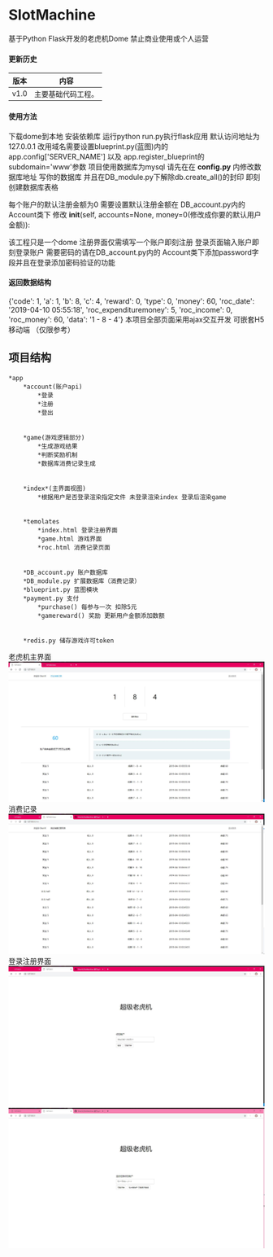 # SlotMachine
基于Python Flask开发的老虎机Dome 禁止商业使用或个人运营

#### 更新历史
|版本|内容|
|--|--|
|v1.0 |主要基础代码工程。|

#### 使用方法
下载dome到本地 安装依赖库 运行python run.py执行flask应用
默认访问地址为127.0.0.1 改用域名需要设置blueprint.py(蓝图)内的 app.config['SERVER_NAME'] 以及 app.register_blueprint的 subdomain='www'参数
项目使用数据库为mysql 请先在在 __config.py__ 内修改数据库地址 写你的数据库 并且在DB_module.py下解除db.create_all()的封印 即刻创建数据库表格

每个账户的默认注册金额为0 需要设置默认注册金额在 DB_account.py内的 Account类下 修改 __init__(self, accounts=None, money=0(修改成你要的默认用户金额)):

该工程只是一个dome 注册界面仅需填写一个账户即刻注册 登录页面输入账户即刻登录账户 需要密码的请在DB_account.py内的 Account类下添加password字段并且在登录添加密码验证的功能

#### 返回数据结构
{'code': 1, 'a': 1, 'b': 8, 'c': 4, 'reward': 0, 'type': 0, 'money': 60, 'roc_date': '2019-04-10 05:55:18', 'roc_expendituremoney': 5, 'roc_income': 0, 'roc_money': 60, 'data': '1 - 8 - 4'}
本项目全部页面采用ajax交互开发 可嵌套H5移动端 （仅限参考）

## 项目结构
    *app
        *account(账户api)
            *登录
            *注册
            *登出


        *game(游戏逻辑部分)
            *生成游戏结果
            *判断奖励机制
            *数据库消费记录生成


        *index*(主界面视图)
            *根据用户是否登录渲染指定文件 未登录渲染index 登录后渲染game


        *temolates
            *index.html 登录注册界面
            *game.html 游戏界面
            *roc.html 消费记录页面


        *DB_account.py 账户数据库
        *DB_module.py 扩展数据库（消费记录）
        *blueprint.py 蓝图模块
        *payment.py 支付
            *purchase() 每参与一次 扣除5元
            *gamereward() 奖励 更新用户金额添加数额


        *redis.py 储存游戏许可token

老虎机主界面
![Image text](https://github.com/ShenVi/SlotMachine/blob/master/img/1.jpg)
消费记录
![Image text](https://github.com/ShenVi/SlotMachine/blob/master/img/2.jpg)
登录注册界面
![Image text](https://github.com/ShenVi/SlotMachine/blob/master/img/3.jpg)
![Image text](https://github.com/ShenVi/SlotMachine/blob/master/img/4.jpg)